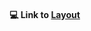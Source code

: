 #### :computer: Link to [Layout](https://www.figma.com/file/5D9pDuLtS042hzaoN69Kd7/Free--Landing--Page-Template?node-id=254-516&t=kXhUxyklGhg9ZOfy-0)
